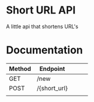 # Short URL API
A little api that shortens URL's

# Documentation

| Method | Endpoint     |   |   |   |
|--------|--------------|---|---|---|
| GET    | /new         |   |   |   |
| POST   | /{short_url} |   |   |   |
|        |              |   |   |   |